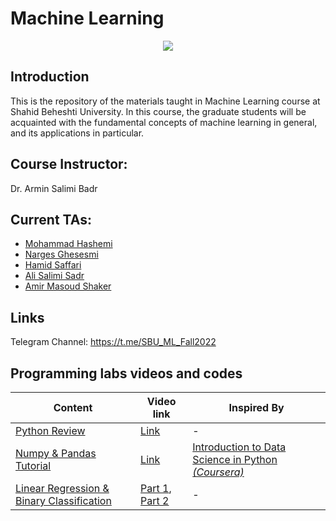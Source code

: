 # Machine Learning

<p align="center">
  <img src="https://github.com/SBU-CE/Machine-Learning/blob/main/images/course-logo.jpg">	
</p>

## Introduction

This is the repository of the materials taught in Machine Learning course at Shahid Beheshti University. In this course, the graduate students will be acquainted with the fundamental concepts of machine learning in general, and its applications in particular.

## Course Instructor:

Dr. Armin Salimi Badr

## Current TAs:

- [Mohammad Hashemi](https://github.com/mohammadhashemii)
- [Narges Ghesesmi](https://github.com/NNargesNN)
- [Hamid Saffari](https://github.com/hamidds)
- [Ali Salimi Sadr]()
- [Amir Masoud Shaker](https://github.com/MasoudShaker)

## Links

Telegram Channel: https://t.me/SBU_ML_Fall2022

## Programming labs videos and codes

| Content                                                                                              | Video link        | Inspired By |
| ---------------------------------------------------------------------------------------------------- | ----------------- | ----------- |
| [Python Review](https://github.com/SBU-CE/Machine-Learning/tree/main/fall-2022/labs/1_python-review) | [Link](https://drive.google.com/folderview?id=1-b8vpjIznlRBWwsKzA2WrPD-RztXIh4u) | - |
| [Numpy & Pandas Tutorial](https://github.com/SBU-CE/Machine-Learning/tree/main/fall-2022/labs/2_numpy-pandas-sklearn-tutorial) | [Link](https://drive.google.com/file/d/1ZLOUAnUGW4U3liXG90SxE7aoZ1IcQ9Wl/view?usp=sharing) | [Introduction to Data Science in Python *(Coursera)*](https://www.coursera.org/learn/python-data-analysis) |
| [Linear Regression & Binary Classification](https://github.com/SBU-CE/Machine-Learning/tree/main/fall-2022/labs/3_regression_and_classification) | [Part 1](https://drive.google.com/file/d/1mEnnpDVwjsQ9eBLGkdewCLUanjxouvET/view?usp=sharing), [Part 2](https://drive.google.com/file/d/173shAQgEQDOy79JWk58UR4u3dCfkN9_H/view?usp=sharing) | - |

